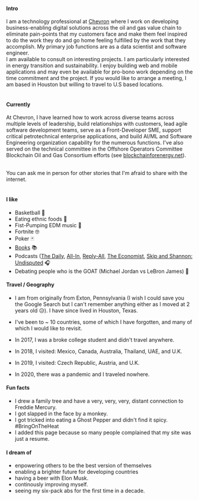 #### Intro

I am a technology professional at [Chevron](https://www.chevron.com/) where I work on developing business-enabling digital solutions across the oil and gas value chain to eliminate pain-points that my customers face and make them feel inspired to do the work they do and go home feeling fulfilled by the work that they accomplish. My primary job functions are as a data scientist and software engineer.
<br>
I am available to consult on interesting projects. I am particularly interested in energy transition and sustainability. I enjoy building web and mobile applications and may even be available for pro-bono work depending on the time commitment and the project. If you would like to arrange a meeting, I am based in Houston but willing to travel to U.S based locations.
<br><br>

#### Currently

At Chevron, I have learned how to work across diverse teams across multiple levels of leadership, build relationships with customers, lead agile software development teams, serve as a Front-Developer SME, support critical petrotechnical enterprise applications, and build AI/ML and Software Engineering organization capability for the numerous functions. I've also served on the technical committee in the Offshore Operators Committee Blockchain Oil and Gas Consortium efforts (see [blockchainforenergy.net](https://www.blockchainforenergy.net/)).
<br><br>

You can ask me in person for other stories that I'm afraid to share with the internet.
<br><br>

#### I like

- Basketball 🏀
- Eating ethnic foods 🍕
- Fist-Pumping EDM music 🎵
- Fortnite 🤓
- Poker 🃏
- [Books](https://www.goodreads.com/user/show/123205295-farzad-sunavala) 📚
- Podcasts ([The Daily](https://open.spotify.com/show/3IM0lmZxpFAY7CwMuv9H4g), [All-In](https://open.spotify.com/show/2IqXAVFR4e0Bmyjsdc8QzF), [Reply-All](https://open.spotify.com/show/7gozmLqbcbr6PScMjc0Zl4), [The Economist](https://open.spotify.com/show/2ZFDmgDS2Z6xccP51s1zFQ), [Skip and Shannon: Undisputed](https://open.spotify.com/show/7L0OIwF2hNrjauNq8vRCUP) 🎧
- Debating people who is the GOAT (Michael Jordan vs LeBron James) 🐐

#### Travel / Geography

- I am from originally from Exton, Pennsylvania (I wish I could save you the Google Search but I can't remember anything either as I moved at 2 years old 😥). I have since lived in
  Houston, Texas.

- I've been to ~ 10 countries, some of which I have forgotten, and many of which I would like to revisit.

- In 2017, I was a broke college student and didn't travel anywhere.

- In 2018, I visited: Mexico, Canada, Australia, Thailand, UAE, and U.K.

- In 2019, I visited: Czech Republic, Austria, and U.K.

- In 2020, there was a pandemic and I traveled nowhere.

#### Fun facts

- I drew a family tree and have a very, very, very, distant connection to Freddie Mercury.
- I got slapped in the face by a monkey.
- I got tricked into eating a Ghost Pepper and didn't find it spicy. #BringOnTheHeat 
- I added this page because so many people complained that my site was just a resume.


#### I dream of

- enpowering others to be the best version of themselves
- enabling a brighter future for developing countries
- having a beer with Elon Musk.
- continously improving myself.
- seeing my six-pack abs for the first time in a decade.

